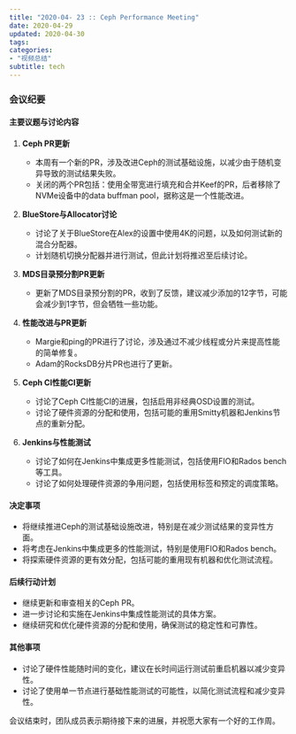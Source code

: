 ```yaml
---
title: "2020-04- 23 :: Ceph Performance Meeting"
date: 2020-04-29
updated: 2020-04-30
tags:
categories:
- "视频总结"
subtitle: tech
---
```



### 会议纪要

#### 主要议题与讨论内容

1. **Ceph PR更新**
   - 本周有一个新的PR，涉及改进Ceph的测试基础设施，以减少由于随机变异导致的测试结果失败。
   - 关闭的两个PR包括：使用全带宽进行填充和合并Keef的PR，后者移除了NVMe设备中的data buffman pool，据称这是一个性能改进。

2. **BlueStore与Allocator讨论**
   - 讨论了关于BlueStore在Alex的设置中使用4K的问题，以及如何测试新的混合分配器。
   - 计划随机切换分配器并进行测试，但此计划将推迟至后续讨论。

3. **MDS目录预分割PR更新**
   - 更新了MDS目录预分割的PR，收到了反馈，建议减少添加的12字节，可能会减少到1字节，但会牺牲一些功能。

4. **性能改进与PR更新**
   - Margie和ping的PR进行了讨论，涉及通过不减少线程或分片来提高性能的简单修复。
   - Adam的RocksDB分片PR也进行了更新。

5. **Ceph CI性能CI更新**
   - 讨论了Ceph CI性能CI的进展，包括启用非经典OSD设置的测试。
   - 讨论了硬件资源的分配和使用，包括可能的重用Smitty机器和Jenkins节点的重新分配。

6. **Jenkins与性能测试**
   - 讨论了如何在Jenkins中集成更多性能测试，包括使用FIO和Rados bench等工具。
   - 讨论了如何处理硬件资源的争用问题，包括使用标签和预定的调度策略。

#### 决定事项

- 将继续推进Ceph的测试基础设施改进，特别是在减少测试结果的变异性方面。
- 将考虑在Jenkins中集成更多的性能测试，特别是使用FIO和Rados bench。
- 将探索硬件资源的更有效分配，包括可能的重用现有机器和优化测试流程。

#### 后续行动计划

- 继续更新和审查相关的Ceph PR。
- 进一步讨论和实施在Jenkins中集成性能测试的具体方案。
- 继续研究和优化硬件资源的分配和使用，确保测试的稳定性和可靠性。

#### 其他事项

- 讨论了硬件性能随时间的变化，建议在长时间运行测试前重启机器以减少变异性。
- 讨论了使用单一节点进行基础性能测试的可能性，以简化测试流程和减少变异性。

会议结束时，团队成员表示期待接下来的进展，并祝愿大家有一个好的工作周。